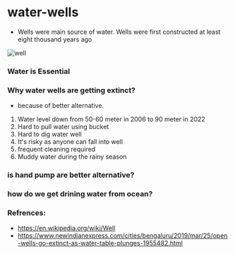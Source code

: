 # water-wells
- Wells were main source of water. Wells were first constructed at least eight thousand years ago

![well](https://github.com/koolwithk/water-wells/blob/main/image/well.1.1.jpg?raw=true)

### Water is Essential



### Why water wells are getting extinct?
- because of better alternative.
1. Water level down from 50-60 meter in 2006 to 90 meter in 2022
2. Hard to pull water using bucket
3. Hard to dig water well
4. It's risky as anyone can fall into well
5. frequent cleaning required
6. Muddy water during the rainy season

### is hand pump are better alternative?

### how do we get drining water from ocean?

### Refrences:
- https://en.wikipedia.org/wiki/Well
- https://www.newindianexpress.com/cities/bengaluru/2019/mar/25/open-wells-go-extinct-as-water-table-plunges-1955482.html
